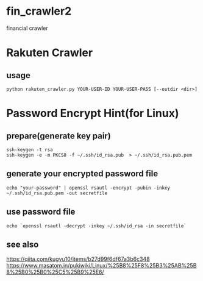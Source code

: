 # fin_crawler2
financial crawler

# Rakuten Crawler
## usage
```
python rakuten_crawler.py YOUR-USER-ID YOUR-USER-PASS [--outdir <dir>]
```


# Password Encrypt Hint(for Linux)
## prepare(generate key pair)
```
ssh-keygen -t rsa
ssh-keygen -e -m PKCS8 -f ~/.ssh/id_rsa.pub  > ~/.ssh/id_rsa.pub.pem
```

## generate your encrypted password file
```
echo "your-password" | openssl rsautl -encrypt -pubin -inkey ~/.ssh/id_rsa.pub.pem -out secretfile
```

## use password file
```
echo `openssl rsautl -decrypt -inkey ~/.ssh/id_rsa -in secretfile`
```

## see also
https://qiita.com/kugyu10/items/b27d99f6df67a3b6c348
https://www.masatom.in/pukiwiki/Linux/%25B8%25F8%25B3%25AB%25B8%25B0%25B0%25C5%25B9%25E6/
